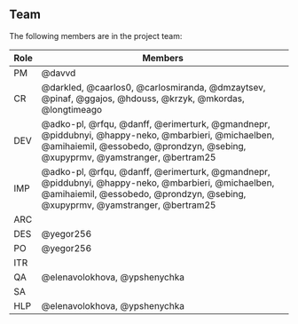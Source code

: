 ## Team

The following members are in the project team:

Role | Members
---|---
PM | @davvd
CR | @darkled, @caarlos0, @carlosmiranda, @dmzaytsev, @pinaf, @ggajos, @hdouss, @krzyk, @mkordas, @longtimeago
DEV | @adko-pl, @rfqu, @danff, @erimerturk, @gmandnepr, @piddubnyi, @happy-neko, @mbarbieri, @michaelben, @amihaiemil, @essobedo, @prondzyn, @sebing, @xupyprmv, @yamstranger, @bertram25
IMP | @adko-pl, @rfqu, @danff, @erimerturk, @gmandnepr, @piddubnyi, @happy-neko, @mbarbieri, @michaelben, @amihaiemil, @essobedo, @prondzyn, @sebing, @xupyprmv, @yamstranger, @bertram25
ARC | 
DES | @yegor256
PO | @yegor256
ITR | 
QA | @elenavolokhova, @ypshenychka
SA | 
HLP | @elenavolokhova, @ypshenychka
